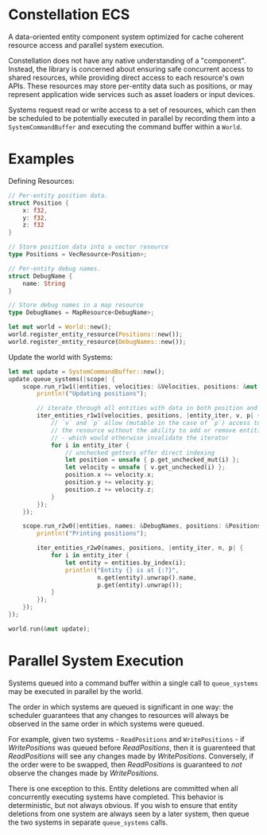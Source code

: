 # Constellation ECS

A data-oriented entity component system optimized for cache coherent resource access
and parallel system execution.

Constellation does not have any native understanding of a "component". Instead, the library
is concerned about ensuring safe concurrent access to shared resources, while providing direct
access to each resource's own APIs. These resources may store per-entity data such as
positions, or may represent application wide services such as asset loaders or input devices.

Systems request read or write access to a set of resources, which can then be scheduled to
be potentially executed in parallel by recording them into a `SystemCommandBuffer` and
executing the command buffer within a `World`.

# Examples

Defining Resources:

```rust
// Per-entity position data.
struct Position {
    x: f32,
    y: f32,
    z: f32
}

// Store position data into a vector resource
type Positions = VecResource<Position>;

// Per-entity debug names.
struct DebugName {
    name: String
}

// Store debug names in a map resource
type DebugNames = MapResource<DebugName>;

let mut world = World::new();
world.register_entity_resource(Positions::new());
world.register_entity_resource(DebugNames::new());
```

Update the world with Systems:

```rust
let mut update = SystemCommandBuffer::new();
update.queue_systems(|scope| {
    scope.run_r1w1(|entities, velocities: &Velocities, positions: &mut Positions| {
        println!("Updating positions");

        // iterate through all entities with data in both position and velocity resources
        iter_entities_r1w1(velocities, positions, |entity_iter, v, p| {
            // `v` and `p` allow (mutable in the case of `p`) access to entity data inside
            // the resource without the ability to add or remove entities from the resource
            // - which would otherwise invalidate the iterator
            for i in entity_iter {
                // unchecked getters offer direct indexing
                let position = unsafe { p.get_unchecked_mut(i) };
                let velocity = unsafe { v.get_unchecked(i) };
                position.x += velocity.x;
                position.y += velocity.y;
                position.z += velocity.z;
            }
        });
    });

    scope.run_r2w0(|entities, names: &DebugNames, positions: &Positions| {
        println!("Printing positions");

        iter_entities_r2w0(names, positions, |entity_iter, n, p| {
            for i in entity_iter {
                let entity = entities.by_index(i);
                println!("Entity {} is at {:?}",
                         n.get(entity).unwrap().name,
                         p.get(entity).unwrap());
            }
        });
    });
});

world.run(&mut update);
```

# Parallel System Execution

Systems queued into a command buffer within a single call to `queue_systems` may be executed
in parallel by the world.

The order in which systems are queued is significant in one way: the scheduler guarantees that
any changes to resources will always be observed in the same order in which systems were
queued.

For example, given two systems - `ReadPositions` and `WritePositions` - if *WritePositions* was
queued before *ReadPositions*, then it is guarenteed that *ReadPositions* will see any changes
made by *WritePositions*. Conversely, if the order were to be swapped, then *ReadPositions*
is guaranteed to *not* observe the changes made by *WritePositions*.

There is one exception to this. Entity deletions are committed when all concurrently executing
systems have completed. This behavior is deterministic, but not always obvious. If you wish to
ensure that entity deletions from one system are always seen by a later system, then queue
the two systems in separate `queue_systems` calls.

